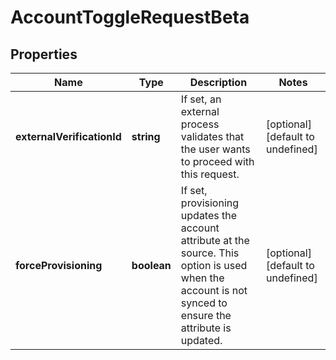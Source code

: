 # AccountToggleRequestBeta

## Properties

Name | Type | Description | Notes
------------ | ------------- | ------------- | -------------
**externalVerificationId** | **string** | If set, an external process validates that the user wants to proceed with this request. | [optional] [default to undefined]
**forceProvisioning** | **boolean** | If set, provisioning updates the account attribute at the source.   This option is used when the account is not synced to ensure the attribute is updated. | [optional] [default to undefined]

